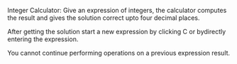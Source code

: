 Integer Calculator: Give an expression of integers, the calculator computes the result and gives the solution correct upto four decimal places.

After getting the solution start a new expression by clicking C or bydirectly entering the expression.

You cannot continue performing operations on a previous expression result.